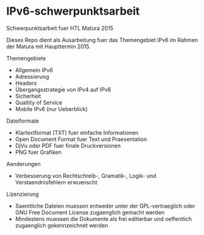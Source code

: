# IPv6-schwerpunktsarbeit
Schwerpunktsarbeit fuer HTL Matura 2015

Dieses Repo dient als Ausarbeitung fuer das Themengebiet IPv6 im Rahmen der Matura mit Haupttermin 2015.

Themengebiete
- Allgemein IPv6
- Adressierung
- Headers
- Übergangsstrategie von IPv4 auf IPv6
- Sicherheit
- Qualtity of Service
- Mobile IPv6 (nur Ueberblick)

Dateiformate
- Klartextformat (TXT) fuer einfache Informationen
- Open Document Format fuer Text und Praesentation
- DjVu oder PDF fuer finale Druckversionen
- PNG fuer Grafiken
 
Aenderungen
- Verbesserung von Rechtschreib-, Gramatik-, Logik- und Verstaendnisfehlern erwuenscht
 
Lizenzierung
- Saemtliche Dateien muessen entweder unter der GPL-vertraeglich oder GNU Free Document License zugaenglich gemacht werden
- Mindestens muessen die Dokumente als frei editierbar und oeffentlich zugaenglich gekennzeichnet werden
